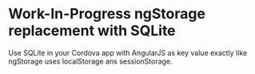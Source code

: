 # Work-In-Progress ngStorage replacement with SQLite

Use SQLite in your Cordova app with AngularJS as key value exactly like ngStorage uses localStorage ans sessionStorage.

